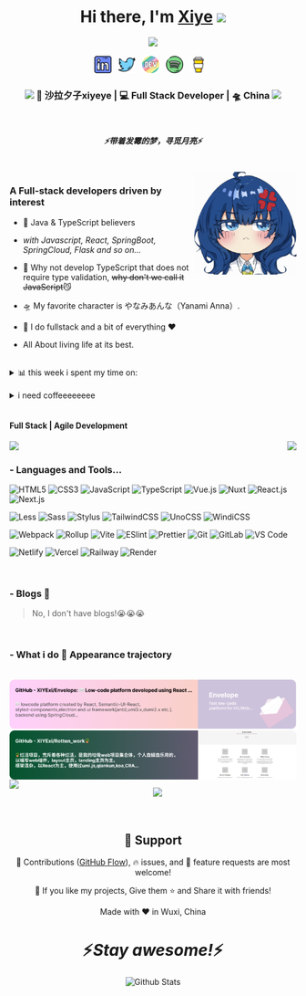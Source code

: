 <div align="center">
   <h1>Hi there, I'm <a href="https://hemant.codes">Xiye</a> 
<img src="https://media.giphy.com/media/hvRJCLFzcasrR4ia7z/giphy.gif" width="25px"> </h1>

   <img src="https://pronoun.cyou/x/y?subject=He&object=Him&height=20"> 
</div>

<p align='center'>
    <a href="/"><img height="30" src="https://raw.githubusercontent.com/8bithemant/8bithemant/master/linkedin.png?raw=true"></a>&nbsp;&nbsp;
    <a href="/"><img height="30" src="https://raw.githubusercontent.com/8bithemant/8bithemant/master/twitter.png?raw=true"></a>&nbsp;&nbsp;
    <a href="/"><img height="30" src="https://raw.githubusercontent.com/8bithemant/8bithemant/master/devto.png?raw=true"></a>&nbsp;&nbsp;
    <a href="/"><img height="30" src="https://raw.githubusercontent.com/8bithemant/8bithemant/master/spotify.png?raw=true"></a>&nbsp;&nbsp;
    <a href="/"><img height="30" src="https://raw.githubusercontent.com/8bithemant/8bithemant/master/coffee.jpg?raw=true"></a>&nbsp;&nbsp;
 </p>



<div align="center">
    <h3>
    <img src="https://media.giphy.com/media/WUlplcMpOCEmTGBtBW/giphy.gif" width="30">
        🙎 沙拉夕子xiyeye | 💻 Full Stack Developer | 🛸 China  
    <img src="https://media.giphy.com/media/WUlplcMpOCEmTGBtBW/giphy.gif" width="30"></h3>
</div>

<br />
 
<h5 align="center">
   <i>⚡️带着发霉的梦，寻觅月亮⚡️</i>
</h5>
<br />



<img align="right" height="180px" width="180px" style="border-radius: 10px; margin-left: 5px;"  src="./avatar.jpg" />
<p align="center">
  <h3> A Full-stack developers driven by interest</h3>
</p>

 - 🥀 Java & TypeScript believers
 
 - <i>with Javascript, React, SpringBoot, SpringCloud, Flask and so on...</i>
   
 - 🔭 Why not develop TypeScript that does not require type validation, <del>why don't we call it JavaScript</del>😼

 - 🛸 My favorite character is やなみあんな（Yanami Anna）.
 
 - 💬 I do fullstack and a bit of everything :heart:
 
 - All About living life at its best.

<br/>

<details>
<summary>📊 this week i spent my time on:</summary>

```txt
No activity tracked !
```

</details>

<br />


<details>
<summary>i need coffeeeeeeee</summary>

if you like what i do, maybe consider buying me a coffee/tea (plz send to b309🥺👉👈) 

<a href="#" target="_blank"><img src="https://cdn.buymeacoffee.com/buttons/v2/default-red.png" alt="Buy Me A Coffee" width="150" ></a>

</details>

<br />




<p align="center">
  <h4> Full Stack | Agile Development </h4>
</p>


<div>
<a href=''>
  <img align='left' src='https://github-readme-stats.vercel.app/api?username=XIYExi&show_icons=true&theme=redical' />
</a>
  
<a href=''>
  <img align='right' src='https://github-readme-stats.vercel.app/api/top-langs/?username=XIYExi&layout=normal' />
</a>

</div>


<br />


### - Languages and Tools...

![HTML5](https://img.shields.io/badge/-HTML5-%23E44D27?style=flat-square&logo=html5&logoColor=ffffff)
![CSS3](https://img.shields.io/badge/-CSS3-%231572B6?style=flat-square&logo=css3)
![JavaScript](https://img.shields.io/badge/-JavaScript-%23F7DF1C?style=flat-square&logo=javascript&logoColor=000000&labelColor=%23F7DF1C&color=%23FFCE5A)
![TypeScript](https://img.shields.io/badge/-TypeScript-007ACC?style=flat-square&logo=typescript&logoColor=white)
![Vue.js](https://img.shields.io/badge/-Vue.js-%232c3e50?style=flat-square&logo=vuedotjs)
![Nuxt](https://img.shields.io/badge/-Nuxt.js-%23282C34?style=flat-square&logo=nuxtdotjs)
![React.js](https://img.shields.io/badge/-React.js-%23282C34?style=flat-square&logo=react)
![Next.js](https://img.shields.io/badge/-Next.js-%23000000?style=flat-square&logo=nextdotjs)

![Less](https://img.shields.io/badge/-Less-%231d365d?style=flat-square&logo=less&logoColor=ffffff)
![Sass](https://img.shields.io/badge/-Sass-%23CC6699?style=flat-square&logo=sass&logoColor=ffffff)
![Stylus](https://img.shields.io/badge/-Stylus-%23333333?style=flat-square&logo=stylus)
![TailwindCSS](https://img.shields.io/badge/-TailwindCSS-%231a202c?style=flat-square&logo=tailwind-css)
![UnoCSS](https://img.shields.io/badge/-UnoCSS-%23333333?style=flat-square&logo=unocss)
![WindiCSS](https://img.shields.io/badge/-WindiCSS-%23000000?style=flat-square&logo=tailwind-css&&logoColor=48B0F1)

![Webpack](https://img.shields.io/badge/-Webpack-%232C3A42?style=flat-square&logo=webpack)
![Rollup](https://img.shields.io/badge/-Rollup-%23EC4A3F?style=flat-square&logo=rollupdotjs&logoColor=ffffff)
![Vite](https://img.shields.io/badge/-Vite-%23646CFF?style=flat-square&logo=vite&logoColor=ffffff)
![ESlint](https://img.shields.io/badge/-ESLint-%234B32C3?style=flat-square&logo=eslint)
![Prettier](https://img.shields.io/badge/-Prettier-%23F7B93E?style=flat-square&logo=prettier&logoColor=ffffff)
![Git](https://img.shields.io/badge/-Git-%23F05032?style=flat-square&logo=git&logoColor=%23ffffff)
![GitLab](https://img.shields.io/badge/-GitLab-FCA121?style=flat-square&logo=gitlab)
![VS Code](https://img.shields.io/badge/-VSCode-%23007ACC?style=flat-square&logo=visual-studio-code)

![Netlify](https://img.shields.io/badge/-Netlify-%2300C7B7?style=flat-square&logo=netlify&logoColor=ffffff)
![Vercel](https://img.shields.io/badge/-Vercel-%23ffffff?style=flat-square&logo=vercel&logoColor=000000)
![Railway](https://img.shields.io/badge/-Railway-%230B0D0E?style=flat-square&logo=railway)
![Render](https://img.shields.io/badge/-Render-%2346E3B7?style=flat-square&logo=render&logoColor=ffffff)

<br />

### - Blogs 🌱

> No, I don't have blogs!😭😭😭


<br />

### - What i do 🐖 Appearance trajectory 


<br />

<a href="https://github.com/XIYExi/Envelope">
<img align="center" src="./Group1.png" />
</a>

<a href="https://github.com/XIYExi/Rotten_work">
<img align="center" src="./Group2.png" />
</a>


<img align='left' src='https://github-readme-activity-graph.cyclic.app/graph?username=XIYExi&theme=dracula'/>



<p align="center">
   <img src="https://media.giphy.com/media/f9XgHHnPnDjOF1hWpl/giphy.gif" />
</p>


   
<br />

<h2 align="center">🤝 Support</h2>

<p align="center">🎀 Contributions (<a href="https://guides.github.com/introduction/flow" title="GitHub flow">GitHub Flow</a>), 🔥 issues, and 🥮 feature requests are most welcome!</p>

<p align="center">💙 If you like my projects, Give them ⭐ and Share it with friends!</p>
</p>
<p align="center">Made with ❤️ in Wuxi, China</p>

<h1 align='center'>⚡️<i>Stay awesome!</i>⚡️</h1>

<p align="center">
<img src="https://raw.githubusercontent.com/mayhemantt/mayhemantt/Update/svg/Bottom.svg" alt="Github Stats" />
</p>
